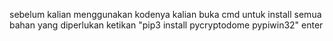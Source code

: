 sebelum kalian menggunakan kodenya kalian 
buka cmd
untuk install semua bahan yang diperlukan
ketikan "pip3 install pycryptodome pypiwin32"
enter
